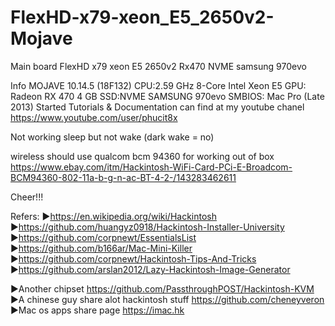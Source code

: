 # FlexHD-x79-xeon_E5_2650v2-Mojave
Main board FlexHD x79 xeon E5 2650v2 Rx470 NVME samsung 970evo

Info
MOJAVE 10.14.5 (18F132)
CPU:2.59 GHz 8-Core Intel Xeon E5
GPU: Radeon RX 470 4 GB 
SSD:NVME SAMSUNG 970evo
SMBIOS: Mac Pro (Late 2013)
 Started Tutorials & Documentation can find at my youtube chanel 
 https://www.youtube.com/user/phucit8x
 
 Not working
sleep but not wake (dark wake = no)

wireless should use qualcom bcm 94360 for working out of box
https://www.ebay.com/itm/Hackintosh-WiFi-Card-PCi-E-Broadcom-BCM94360-802-11a-b-g-n-ac-BT-4-2-/143283462611

 
 Cheer!!!


Refers:
►https://en.wikipedia.org/wiki/Hackintosh
►https://github.com/huangyz0918/Hackintosh-Installer-University
►https://github.com/corpnewt/EssentialsList
►https://github.com/b166ar/Mac-Mini-Killer
►https://github.com/corpnewt/Hackintosh-Tips-And-Tricks
►https://github.com/arslan2012/Lazy-Hackintosh-Image-Generator

►Another chipset https://github.com/PassthroughPOST/Hackintosh-KVM
►A chinese guy share alot hackintosh stuff https://github.com/cheneyveron
►Mac os apps share page https://imac.hk

